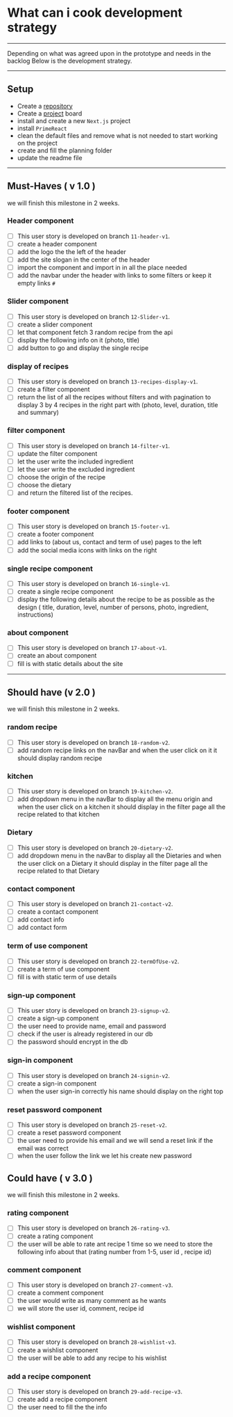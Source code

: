 # What can i cook development strategy

---
Depending on what was agreed upon in the prototype and needs in the backlog
Below is the development strategy.

---

## Setup

- Create a [repository](https://github.com/HYF-Class19/RCP-Team)
- Create a [project](https://github.com/orgs/HYF-Class19/projects/37) board
- install and create a new `Next.js` project
- install `PrimeReact`
- clean the default files and remove what is not needed to start working on the project
- create and fill the planning folder
- update the readme file

---

## Must-Haves ( v 1.0 )

we will finish this milestone in 2 weeks.

### Header component

- [ ] This user story is developed on branch `11-header-v1`.
- [ ] create a header component
- [ ] add the logo the the left of the header
- [ ] add the site slogan in the center of the header
- [ ] import the component and import in in all the place needed
- [ ] add the navbar under the header with links to some filters or keep it empty links `#`

### Slider component

- [ ] This user story is developed on branch `12-Slider-v1`.
- [ ] create a slider component
- [ ] let that component fetch 3 random recipe from the api
- [ ] display the following info on it (photo, title)
- [ ] add button to go and display the single recipe

### display of recipes

- [ ] This user story is developed on branch `13-recipes-display-v1`.
- [ ] create a filter component
- [ ] return the list of all the recipes without filters and with pagination to display 3 by 4 recipes in the right part with (photo, level, duration, title and summary)

### filter component

- [ ] This user story is developed on branch `14-filter-v1`.
- [ ] update the filter component
- [ ] let the user write the included ingredient
- [ ] let the user write the excluded ingredient
- [ ] choose the origin of the recipe
- [ ] choose the dietary
- [ ] and return the filtered list of the recipes.

### footer component

- [ ] This user story is developed on branch `15-footer-v1`.
- [ ] create a footer component
- [ ] add links to (about us, contact and term of use) pages to the left
- [ ] add the social media icons with links on the right

### single recipe component

- [ ] This user story is developed on branch `16-single-v1`.
- [ ] create a single recipe component
- [ ] display the following details about the recipe to be as possible as the design ( title, duration, level, number of persons, photo, ingredient, instructions)
  
### about component

- [ ] This user story is developed on branch `17-about-v1`.
- [ ] create an about component
- [ ] fill is with static details about the site

---

## Should have (v 2.0 )

we will finish this milestone in 2 weeks.

### random recipe

- [ ] This user story is developed on branch `18-random-v2`.
- [ ] add random recipe links on the navBar and when the user click on it it should display random recipe

### kitchen

- [ ] This user story is developed on branch `19-kitchen-v2`.
- [ ] add dropdown menu in the navBar to display all the menu origin and when the user click on a kitchen it should display in the filter page all the recipe related to that kitchen

### Dietary

- [ ] This user story is developed on branch `20-dietary-v2`.
- [ ] add dropdown menu in the navBar to display all the Dietaries and when the user click on a Dietary it should display in the filter page all the recipe related to that Dietary

### contact component

- [ ] This user story is developed on branch `21-contact-v2`.
- [ ] create a contact component
- [ ] add contact info
- [ ] add contact form

### term of use component

- [ ] This user story is developed on branch `22-termOfUse-v2`.
- [ ] create a term of use component
- [ ] fill is with static term of use details

### sign-up component

- [ ] This user story is developed on branch `23-signup-v2`.
- [ ] create a sign-up component
- [ ] the user need to provide name, email and password
- [ ] check if the user is already registered in our db
- [ ] the password should encrypt in the db

### sign-in component

- [ ] This user story is developed on branch `24-signin-v2`.
- [ ] create a sign-in component
- [ ] when the user sign-in correctly his name should display on the right top

### reset password component

- [ ] This user story is developed on branch `25-reset-v2`.
- [ ] create a reset password component
- [ ] the user need to provide his email and we will send a reset link if the email was correct
- [ ] when the user follow the link we let his create new password

## Could have ( v 3.0 )

we will finish this milestone in 2 weeks.

### rating component

- [ ] This user story is developed on branch `26-rating-v3`.
- [ ] create a rating component
- [ ] the user will be able to rate ant recipe 1 time so we need to store the following info about that (rating number from 1-5, user id , recipe id)

### comment component

- [ ] This user story is developed on branch `27-comment-v3`.
- [ ] create a comment component
- [ ] the user would write as many comment as he wants
- [ ] we will store the user id, comment, recipe id

### wishlist component

- [ ] This user story is developed on branch `28-wishlist-v3`.
- [ ] create a wishlist component
- [ ] the user will be able to add any recipe to his wishlist

### add a recipe component

- [ ] This user story is developed on branch `29-add-recipe-v3`.
- [ ] create add a recipe component
- [ ] the user need to fill the the info
